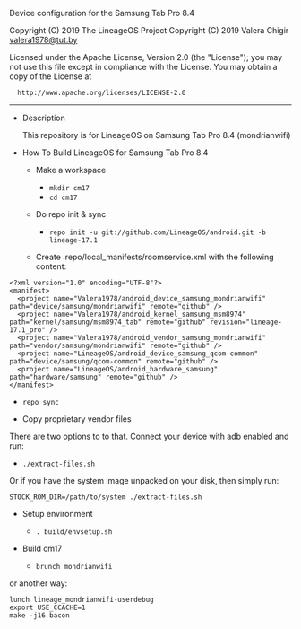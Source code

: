 Device configuration for the Samsung Tab Pro 8.4

Copyright (C) 2019 The LineageOS Project
Copyright (C) 2019 Valera Chigir <valera1978@tut.by>

 Licensed under the Apache License, Version 2.0 (the "License");
 you may not use this file except in compliance with the License.
 You may obtain a copy of the License at

      http://www.apache.org/licenses/LICENSE-2.0

------------------------------------------------------------------

* Description

  This repository is for LineageOS on Samsung Tab Pro 8.4 (mondrianwifi)

* How To Build LineageOS for Samsung Tab Pro 8.4

  - Make a workspace

    * `mkdir cm17`
    * `cd cm17`

  - Do repo init & sync

    * `repo init -u git://github.com/LineageOS/android.git -b lineage-17.1`

  - Create .repo/local_manifests/roomservice.xml with the following content:

```
<?xml version="1.0" encoding="UTF-8"?>
<manifest>
  <project name="Valera1978/android_device_samsung_mondrianwifi" path="device/samsung/mondrianwifi" remote="github" />
  <project name="Valera1978/android_kernel_samsung_msm8974" path="kernel/samsung/msm8974_tab" remote="github" revision="lineage-17.1_pro" />
  <project name="Valera1978/android_vendor_samsung_mondrianwifi" path="vendor/samsung/mondrianwifi" remote="github" />
  <project name="LineageOS/android_device_samsung_qcom-common" path="device/samsung/qcom-common" remote="github" />
  <project name="LineageOS/android_hardware_samsung" path="hardware/samsung" remote="github" />
</manifest>
```

  - `repo sync`

  - Copy proprietary vendor files

  There are two options to to that. Connect your device with adb enabled and run:

  *  `./extract-files.sh`

  Or if you have the system image unpacked on your disk, then simply run:

    STOCK_ROM_DIR=/path/to/system ./extract-files.sh

  - Setup environment

    * `. build/envsetup.sh`

  - Build cm17

    * `brunch mondrianwifi`

or another way:

```
lunch lineage_mondrianwifi-userdebug
export USE_CCACHE=1
make -j16 bacon
```
